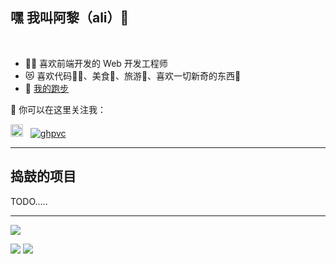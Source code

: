 ## 嘿 我叫阿黎（ali）👋
<br/>

- 🧑‍💻 喜欢前端开发的 Web 开发工程师
- 😻 喜欢代码🧑‍💻、美食🥑、旅游🌴、喜欢一切新奇的东西🧠
- 🏃 [我的跑步](https://web-l.github.io/running_page/)

💬 你可以在这里关注我：

<a href="https://www.yuque.com/u69166" ><img src="https://mdn.alipayobjects.com/huamei_0prmtq/afts/img/A*PXAJTYXseTsAAAAAAAAAAAAADvuFAQ/original" title="ali · 语雀" alt="ali · 语雀" style="width: 20px; "></a>&nbsp;&nbsp;
[![ghpvc](https://komarev.com/ghpvc/?username=web-L&color=blue&style=flat-square&label=Blog)](https://alimb.com)

---

## 捣鼓的项目

TODO.....

---

![](http://github-profile-summary-cards.vercel.app/api/cards/profile-details?username=web-L&theme=ayu_mirage)

![](http://github-profile-summary-cards.vercel.app/api/cards/repos-per-language?username=web-L&theme=ayu_mirage)
![](http://github-profile-summary-cards.vercel.app/api/cards/stats?username=web-L&theme=ayu_mirage)
